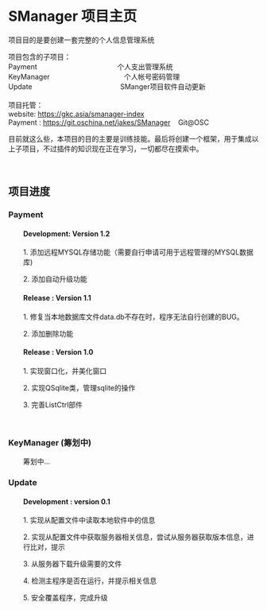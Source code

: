 <h1>SManager 项目主页</h1>
项目目的是要创建一套完整的个人信息管理系统

项目包含的子项目：<br />
Payment                                         个人支出管理系统<br />
KeyManager                                      个人帐号密码管理<br />
Update                                             SManger项目软件自动更新<br />
&nbsp;<br />
项目托管：<br />
website: https://gkc.asia/smanager-index <br />
Payment : <a href="https://git.oschina.net/jakes/smanager">https://git.oschina.net/jakes/SManager</a>    Git@OSC <br />

目前就这么些，本项目的目的主要是训练技能。最后将创建一个框架，用于集成以上子项目，不过插件的知识现在正在学习，一切都尽在摸索中。

&nbsp;
<h2>项目进度</h2>
<h3>Payment</h3>
<h4 style="padding-left: 30px;">Development: Version 1.2</h4>
<p style="padding-left: 30px;">1. 添加远程MYSQL存储功能（需要自行申请可用于远程管理的MYSQL数据库)</p>
<p style="padding-left: 30px;">2. 添加自动升级功能</p>
<p style="padding-left: 30px;"></p>

<h4 style="padding-left: 30px;">Release : Version 1.1</h4>
<p style="padding-left: 30px;">1. 修复当本地数据库文件data.db不存在时，程序无法自行创建的BUG。</p>
<p style="padding-left: 30px;">2. 添加删除功能</p>

<h4 style="padding-left: 30px;">Release : Version 1.0</h4>
<p style="padding-left: 30px;">1. 实现窗口化，并美化窗口</p>
<p style="padding-left: 30px;">2. 实现QSqlite类，管理sqlite的操作</p>
<p style="padding-left: 30px;">3. 完善ListCtrl部件</p>
&nbsp;
<h3>KeyManager (筹划中)</h3>
<p style="padding-left: 30px;">筹划中...</p>

<h3>Update</h3>
<h4 style="padding-left: 30px;">Development : version 0.1</h4>
<p style="padding-left: 30px;">1. 实现从配置文件中读取本地软件中的信息</p>
<p style="padding-left: 30px;">2. 实现从配置文件中获取服务器相关信息，尝试从服务器获取版本信息，进行比对，提示</p>
<p style="padding-left: 30px;">3. 从服务器下载升级需要的文件</p>
<p style="padding-left: 30px;">4. 检测主程序是否在运行，并提示相关信息</p>
<p style="padding-left: 30px;">5. 安全覆盖程序，完成升级</p>
<p style="padding-left: 30px;"></p>